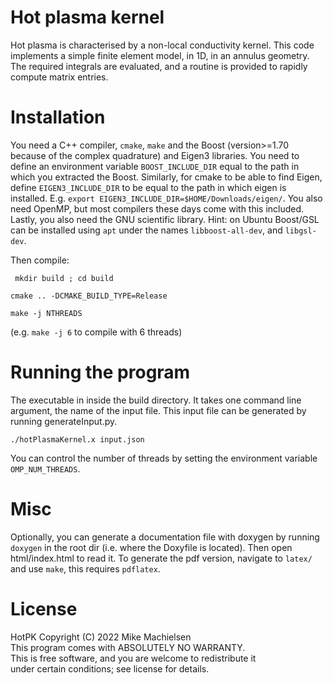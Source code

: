 # Hot plasma kernel

Hot plasma is characterised by a non-local conductivity kernel.
This code implements a simple finite element model, in 1D, in an annulus geometry.
The required integrals are evaluated, and a routine is provided to rapidly compute matrix entries.

# Installation
You need a C++ compiler, `cmake`, `make` and the Boost (version>=1.70 because of the complex quadrature) and Eigen3 libraries.
You need to define an environment variable `BOOST_INCLUDE_DIR` equal to the path in which you extracted the Boost.
Similarly, for cmake to be able to find Eigen, define `EIGEN3_INCLUDE_DIR` to be equal to the path in which eigen is installed.
E.g. `export EIGEN3_INCLUDE_DIR=$HOME/Downloads/eigen/`. You also need OpenMP, but most compilers these days come with this included.
Lastly, you also need the GNU scientific library. Hint: on Ubuntu Boost/GSL can be installed using `apt` under the names `libboost-all-dev`, and `libgsl-dev`.

Then compile:

` mkdir build ; cd build`

`cmake .. -DCMAKE_BUILD_TYPE=Release`

`make -j NTHREADS`

(e.g. `make -j 6` to compile with 6 threads)

# Running the program
The executable in inside the build directory. It takes one command line argument, the name of the input file. This input file can be generated by running generateInput.py.

`./hotPlasmaKernel.x input.json`

You can control the number of threads by setting the environment variable `OMP_NUM_THREADS`.

# Misc

Optionally, you can generate a documentation file with doxygen by running `doxygen` in the root dir (i.e. where the Doxyfile is located).
Then open html/index.html to read it. To generate the pdf version, navigate to `latex/` and use `make`, this requires `pdflatex`.

# License
HotPK Copyright (C) 2022  Mike Machielsen\
This program comes with ABSOLUTELY NO WARRANTY.\
This is free software, and you are welcome to redistribute it\
under certain conditions; see license for details.